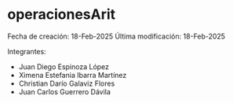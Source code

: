 # operacionesArit
Fecha de creación: 18-Feb-2025 Última modificación: 18-Feb-2025

Integrantes: 
- Juan Diego Espinoza López
- Ximena Estefania Ibarra Martínez
- Christian Darío Galaviz Flores
- Juan Carlos Guerrero Dávila


